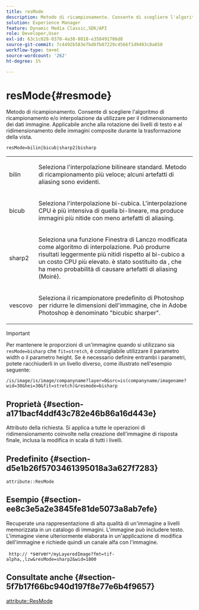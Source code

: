 ```yaml
---
title: resMode
description: Metodo di ricampionamento. Consente di scegliere l'algoritmo di ricampionamento e/o interpolazione da utilizzare per il ridimensionamento dei dati immagine. Applicabile anche alla rotazione dei livelli di testo e al ridimensionamento delle immagini composite durante la trasformazione della vista.
solution: Experience Manager
feature: Dynamic Media Classic,SDK/API
role: Developer,User
exl-id: 63c1c028-0378-4a38-8018-e358491786d8
source-git-commit: 7c4492b583e7bd6fb87229c4566f1d9493c8a650
workflow-type: tm+mt
source-wordcount: '262'
ht-degree: 1%

---
```


# resMode{#resmode}

Metodo di ricampionamento. Consente di scegliere l&#39;algoritmo di ricampionamento e/o interpolazione da utilizzare per il ridimensionamento dei dati immagine. Applicabile anche alla rotazione dei livelli di testo e al ridimensionamento delle immagini composite durante la trasformazione della vista.

`resMode=bilin|bicub|sharp2|bisharp`

<table id="table_FD658AC521E24EB9ADBB87F98549BC3B"> 
 <tbody> 
  <tr> 
   <td colname="col1"> <p> <span class="codeph"> bilin </span> </p> </td> 
   <td colname="col2"> <p>Seleziona l'interpolazione bilineare standard. Metodo di ricampionamento più veloce; alcuni artefatti di aliasing sono evidenti. </p> </td> 
  </tr> 
  <tr> 
   <td colname="col1"> <p> <span class="codeph"> bicub </span> </p> </td> 
   <td colname="col2"> <p>Seleziona l'interpolazione bi-cubica. L'interpolazione CPU è più intensiva di quella bi-lineare, ma produce immagini più nitide con meno artefatti di aliasing. </p> </td> 
  </tr> 
  <tr> 
   <td colname="col1"> <p> <span class="codeph"> sharp2 </span> </p> </td> 
   <td colname="col2"> <p>Seleziona una funzione Finestra di Lanczo modificata come algoritmo di interpolazione. Può produrre risultati leggermente più nitidi rispetto al bi-cubico a un costo CPU più elevato. <span class="codeph"> </span> è stato sostituito da <span class="codeph"> </span>, che ha meno probabilità di causare artefatti di aliasing (Moiré). </p> </td> 
  </tr> 
  <tr> 
   <td colname="col1"> <p> <span class="codeph"> vescovo </span> </p> </td> 
   <td colname="col2"> <p>Seleziona il ricampionatore predefinito di Photoshop per ridurre le dimensioni dell'immagine, che in Adobe Photoshop è denominato "bicubic sharper". </p> </td> 
  </tr> 
 </tbody> 
</table>

>[!IMPORTANT]
>
>Per mantenere le proporzioni di un&#39;immagine quando si utilizzano sia `resMode=bisharp` che `fit=stretch`, è consigliabile utilizzare il parametro width o il parametro height. Se è necessario definire entrambi i parametri, potete racchiuderli in un livello diverso, come illustrato nell&#39;esempio seguente:
>
>`/is/image/is/image/companyname?layer=0&src=is(companyname/imagename?wid=30&hei=30&fit=stretch)&resmode=bisharp`

## Proprietà {#section-a171bacf4ddf43c782e46b86a16d443e}

Attributo della richiesta. Si applica a tutte le operazioni di ridimensionamento coinvolte nella creazione dell&#39;immagine di risposta finale, inclusa la modifica in scala di tutti i livelli.

## Predefinito {#section-d5e1b26f5703461395018a3a627f7283}

`attribute::ResMode`

## Esempio {#section-ee8c3e5a2e3845fe81de5073a8ab7efe}

Recuperate una rappresentazione di alta qualità di un&#39;immagine a livelli memorizzata in un catalogo di immagini. L&#39;immagine può includere testo. L&#39;immagine viene ulteriormente elaborata in un&#39;applicazione di modifica dell&#39;immagine e richiede quindi un canale alfa con l&#39;immagine.

` http:// *`server`*/myLayeredImage?fmt=tif-alpha,,lzw&resMode=sharp2&wid=1800`

## Consultate anche {#section-5f7b17f66bc940d197f8e77e6b4f9657}

[attribute::ResMode](../../../../../is-api/image-catalog/image-serving-api-ref/c-image-catalog-reference/c-attributes-reference/r-is-cat-resmode.md#reference-609095ef568743a086f28d87c54dafa2)
